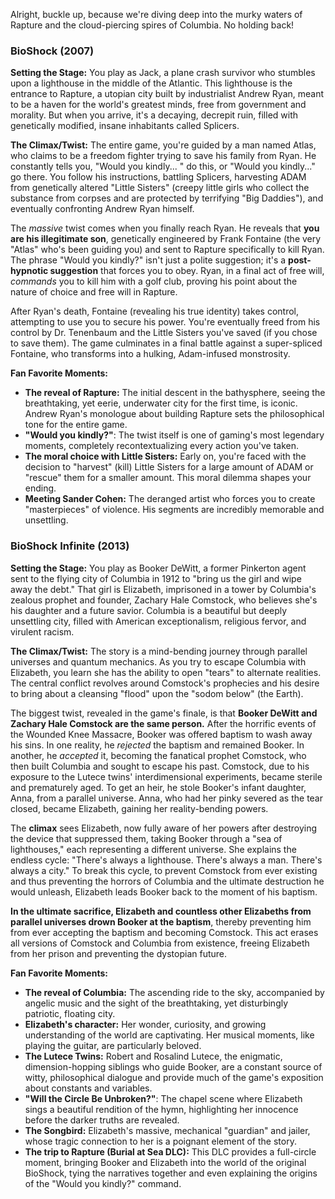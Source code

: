 Alright, buckle up, because we're diving deep into the murky waters of Rapture and the cloud-piercing spires of Columbia. No holding back!

### BioShock (2007)

**Setting the Stage:** You play as Jack, a plane crash survivor who stumbles upon a lighthouse in the middle of the Atlantic. This lighthouse is the entrance to Rapture, a utopian city built by industrialist Andrew Ryan, meant to be a haven for the world's greatest minds, free from government and morality. But when you arrive, it's a decaying, decrepit ruin, filled with genetically modified, insane inhabitants called Splicers.

**The Climax/Twist:** The entire game, you're guided by a man named Atlas, who claims to be a freedom fighter trying to save his family from Ryan. He constantly tells you, "Would you kindly... " do this, or "Would you kindly..." go there. You follow his instructions, battling Splicers, harvesting ADAM from genetically altered "Little Sisters" (creepy little girls who collect the substance from corpses and are protected by terrifying "Big Daddies"), and eventually confronting Andrew Ryan himself.

The *massive* twist comes when you finally reach Ryan. He reveals that **you are his illegitimate son**, genetically engineered by Frank Fontaine (the very "Atlas" who's been guiding you) and sent to Rapture specifically to kill Ryan. The phrase "Would you kindly?" isn't just a polite suggestion; it's a **post-hypnotic suggestion** that forces you to obey. Ryan, in a final act of free will, *commands* you to kill him with a golf club, proving his point about the nature of choice and free will in Rapture.

After Ryan's death, Fontaine (revealing his true identity) takes control, attempting to use you to secure his power. You're eventually freed from his control by Dr. Tenenbaum and the Little Sisters you've saved (if you chose to save them). The game culminates in a final battle against a super-spliced Fontaine, who transforms into a hulking, Adam-infused monstrosity.

**Fan Favorite Moments:**
* **The reveal of Rapture:** The initial descent in the bathysphere, seeing the breathtaking, yet eerie, underwater city for the first time, is iconic. Andrew Ryan's monologue about building Rapture sets the philosophical tone for the entire game.
* **"Would you kindly?"**: The twist itself is one of gaming's most legendary moments, completely recontextualizing every action you've taken.
* **The moral choice with Little Sisters:** Early on, you're faced with the decision to "harvest" (kill) Little Sisters for a large amount of ADAM or "rescue" them for a smaller amount. This moral dilemma shapes your ending.
* **Meeting Sander Cohen:** The deranged artist who forces you to create "masterpieces" of violence. His segments are incredibly memorable and unsettling.

### BioShock Infinite (2013)

**Setting the Stage:** You play as Booker DeWitt, a former Pinkerton agent sent to the flying city of Columbia in 1912 to "bring us the girl and wipe away the debt." That girl is Elizabeth, imprisoned in a tower by Columbia's zealous prophet and founder, Zachary Hale Comstock, who believes she's his daughter and a future savior. Columbia is a beautiful but deeply unsettling city, filled with American exceptionalism, religious fervor, and virulent racism.

**The Climax/Twist:** The story is a mind-bending journey through parallel universes and quantum mechanics. As you try to escape Columbia with Elizabeth, you learn she has the ability to open "tears" to alternate realities. The central conflict revolves around Comstock's prophecies and his desire to bring about a cleansing "flood" upon the "sodom below" (the Earth).

The biggest twist, revealed in the game's finale, is that **Booker DeWitt and Zachary Hale Comstock are the same person.** After the horrific events of the Wounded Knee Massacre, Booker was offered baptism to wash away his sins. In one reality, he *rejected* the baptism and remained Booker. In another, he *accepted* it, becoming the fanatical prophet Comstock, who then built Columbia and sought to escape his past. Comstock, due to his exposure to the Lutece twins' interdimensional experiments, became sterile and prematurely aged. To get an heir, he stole Booker's infant daughter, Anna, from a parallel universe. Anna, who had her pinky severed as the tear closed, became Elizabeth, gaining her reality-bending powers.

The **climax** sees Elizabeth, now fully aware of her powers after destroying the device that suppressed them, taking Booker through a "sea of lighthouses," each representing a different universe. She explains the endless cycle: "There's always a lighthouse. There's always a man. There's always a city." To break this cycle, to prevent Comstock from ever existing and thus preventing the horrors of Columbia and the ultimate destruction he would unleash, Elizabeth leads Booker back to the moment of his baptism.

**In the ultimate sacrifice, Elizabeth and countless other Elizabeths from parallel universes drown Booker at the baptism**, thereby preventing him from ever accepting the baptism and becoming Comstock. This act erases all versions of Comstock and Columbia from existence, freeing Elizabeth from her prison and preventing the dystopian future.

**Fan Favorite Moments:**
* **The reveal of Columbia:** The ascending ride to the sky, accompanied by angelic music and the sight of the breathtaking, yet disturbingly patriotic, floating city.
* **Elizabeth's character:** Her wonder, curiosity, and growing understanding of the world are captivating. Her musical moments, like playing the guitar, are particularly beloved.
* **The Lutece Twins:** Robert and Rosalind Lutece, the enigmatic, dimension-hopping siblings who guide Booker, are a constant source of witty, philosophical dialogue and provide much of the game's exposition about constants and variables.
* **"Will the Circle Be Unbroken?"**: The chapel scene where Elizabeth sings a beautiful rendition of the hymn, highlighting her innocence before the darker truths are revealed.
* **The Songbird:** Elizabeth's massive, mechanical "guardian" and jailer, whose tragic connection to her is a poignant element of the story.
* **The trip to Rapture (Burial at Sea DLC):** This DLC provides a full-circle moment, bringing Booker and Elizabeth into the world of the original BioShock, tying the narratives together and even explaining the origins of the "Would you kindly?" command.